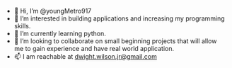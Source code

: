 - 👋 Hi, I’m @youngMetro917
- 👀 I’m interested in building applications and increasing my programming skills.
- 🌱 I’m currently learning python.
- 💞️ I’m looking to collaborate on small beginning projects that will allow me to gain experience and have real world application.
- 📫 I am reachable at dwight.wilson.jr@gmail.com

<!---
youngMetro917/youngMetro917 is a ✨ special ✨ repository because its `README.md` (this file) appears on your GitHub profile.
You can click the Preview link to take a look at your changes.
--->
